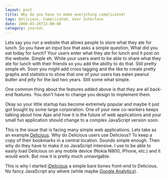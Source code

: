 ```yaml
---
layout: post
title: Why do you have to make everything complicated!
tags: Delicious, Complicated, User Interface
date: 2009-03-26T13:00:00
category: journal
---
```


<p>Lets say you run a website that allows people to store what they ate for lunch. So you have an input box that asks a simple question, What did you eat today for lunch? Your users enter what they ate for lunch and it post on the website. Simple eh. While your users want to be able to share what they ate for lunch with their friends so you add the ability to do that. Still pretty simple eh. Soon you might add cross tagging and the like to create pretty graphs and statistics to show that one of your users has eaten peanut butter and jelly for the last two years. Still some what simple.</p>

<p>One common thing about the features added above is that they are all back-end features. You don't have to change you design to implement them.</p>

<p>Okay so your little startup has become extremely popular and maybe it just got bought by some large corporation. One of your new co-workers keeps talking about how Ajax and how it is the future of web applications and your small fun application should change to a complex JavaScript version soon.</p>

<p>This is the issue that is facing many simple web applications. Lets take as an example <a href="http://delicious.com/">Delicious</a>. Why do Delicious users use Delicious? To keep a copy of their bookmarks in a central location. Sounds simple enough. Then why do they have to make it so JavaScript intensive. I use to be able to easily load Delicious on any mobile device (Nokia N800, iPhone, etc.) and it would work. But now it is pretty much unnavigable.</p>

<p>This is why I started <a href="http://i-del-icio-us.appspot.com" rel="me">iDelicious</a> a simple bare bones front-end to Delicious. No fancy JavaScript any where (while maybe <a href="http://google.com/analytics">Google Analytics</a>).</p>